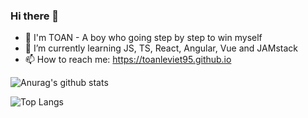 ### Hi there 👋

- 🔭 I'm TOAN - A boy who going step by step to win myself
- 🌱 I’m currently learning JS, TS, React, Angular, Vue and JAMstack
- 📫 How to reach me: https://toanleviet95.github.io

![Anurag's github stats](https://github-readme-stats.vercel.app/api?username=toanleviet95&count_private=true&theme=algolia&show_icons=true)

![Top Langs](https://github-readme-stats.vercel.app/api/top-langs/?username=toanleviet95&layout=compact&theme=algolia)
